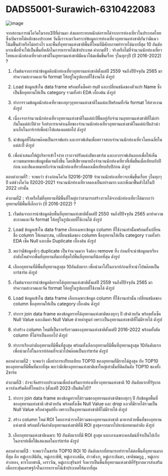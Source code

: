 # DADS5001-Surawich-6310422083
![image](https://github.com/Surawich2021/DADS5001-Surawich-6310422083/issues/1#issue-1413076626.jpg)






จากสถานการณ์โควิดในรอบ3ปีที่ผ่านมา ส่งผลกระทบหนักต่อรายได้จากการท่องเที่ยวในประเทศไทยซึ่งเป้นรายได้หลักของประเทศ วันนี้เราจะมาวิเคราะห์ข้อมูลการท่องเที่ยวอุทยานแห่งชาติกันว่ามีแนวโน้มฟื้นตัวหรือไม่อย่างไร และพื้นที่อุทยานแห่งชาติพื้นที่ไหนที่มีศักยภาพทำรายได้มากที่สุด 10 อันดับแรกเพื่อที่จะให้เป็นพื้นที่หลักในการหารายได้เข้าประเทศ
คำถามที่1 : จริงหรือไม่ที่จำนวนนักท่องเที่ยวไทยและนักท่องเที่ยวต่างชาติในอุทยานแห่งชาติมีแนวโน้มเพิ่มขึ้นเรื่อย ๆในทุกๆปี (ปี 2016-2022) ?
1)	เริ่มต้นจากการนำข้อมูลดิบนักท่องเที่ยวอุทยานแห่งชาติตั้งแต่ปี 2559 จนถึงปีปัจจุบัน 2565 มาทำความสะอาดและจัด format ให้อยู่ในรูปแบบที่ใช้งานได้ ดังรูป 
 
 

2)	Load ข้อมูลเข้าใน data frame พร้อมทั้งเช็คค่า null และเปลี่ยนชนิดของตัวแปร Name ซึ่งเป็นชื่ออุทยานให้เป็น category รวมทั้งทำ EDA เบื้องต้น ดังรูป
 
 
 

3)	ทำการรวมข้อมูลนักท่องเที่ยวของทุกๆอุทยานแห่งชาติในแต่ละปีพร้อมทั้งจัด format ให้สวยงาม ดังรูป

 

4)	เนื่องจากจำนวนนักท่องเที่ยวอุทยานแห่งชาติในแต่ล่ะปีขึ้นอยู่กับจำนวนอุทยานแห่งชาติที่ไม่เท่ากันในแต่ล่ะปีด้วย จึงทำการหาค่าเฉลี่ยของจำนวนนักท่องเที่ยวอุทยานแห่งชาติในแต่ล่ะปีแล้วนำมาเก็บในอาร์เรย์เพื่อนำไปแสดงผลต่อไป ดังรูป

 


5)	นำข้อมูลที่ได้มาพล๊อตเป็นกราฟแท่ง และกราฟเส้นเพื่อตรวจสอบจำนวนนักท่องเที่ยวโดยเฉลี่ยในแต่ล่ะปี ดังรูป
 
6)	เพื่อนำเสนอให้ผู้บริหารเข้าใจง่าย เราอาจปรับแต่งสีของชาร์ต และเอากราฟเส้นออกเพื่อให้เห็นความหมายของข้อมูลชัดเจนยิ่งขึ้น โดยสีเขียวหมายถึงจำนวนนักท่องเที่ยวที่เพิ่มขึ้นเมื่อเทียบกับปีก่อน และสีแดงหมายถึงจำนวนนักท่องเที่ยวที่ลดลงเมื่อเทียบกับปีก่อน ดังรูป
 

ตอบคำถามที่1 : จะพบว่า ช่วงก่อนโควิด ปี2016-2019 จำนวนนักท่องเที่ยวจะเพิ่มขึ้นเรื่อย ๆในทุกๆปี แต่ช่วงโควิด ปี2020-2021 จำนวนนักท่องเที่ยวลดลงเป็นอย่างมาก และเพิ่งมาฟื้นตัวได้ในปี 2022 เท่านั้น




คำถามที่2 : จริงหรือไม่ที่อุทยานที่มีพื้นที่ใหญ่กว่าสามารถสร้างรายได้จากนักท่องเที่ยวได้มากกว่าอุทยานที่มีพื้นที่เล็กกว่า (ปี 2016-2022) ?
1)	เริ่มต้นจากการนำข้อมูลดิบพื้นที่อุทยานแห่งชาติตั้งแต่ปี 2550 จนถึงปีปัจจุบัน 2565 มาทำความสะอาดและจัด format ให้อยู่ในรูปแบบที่ใช้งานได้ ดังรูป 

 

 


2)	Load ข้อมูลเข้าใน data frame เลือกเฉพาะข้อมูล column ที่ใช้งานเท่านั้นพร้อมทั้งเปลี่ยนชื่อ column ให้เหมาะสม, เปลี่ยนชนิดของ column ชื่ออุทยานให้เป็น category รวมทั้งทำ EDA เช็ค Null และเช็ค Duplicate เบื้องต้น ดังรูป


 

 

 

3)	พบว่ามีข้อมูลซ้ำๆ duplicate เป็นจำนวนมาก จึงต้อง remove ทิ้ง ก่อนที่จะนำข้อมูลมาเรียงลำดับใหม่จากพื้นที่อุทยานที่มากที่สุดไปพื้นที่อุทยานที่น้อยที่สุด ดังรูป

 

 


4)	เลือกอุทยานที่มีพื้นที่อุทยานสูงสุด 10อันดับแรก เพื่อนำมาใส่ในอาเรย์ก่อนที่จะนำไปพล๊อตเป็นบาร์ชาร์ต ดังรูป

 

 





















5)	เริ่มต้นจากการนำข้อมูลดิบรายได้อุทยานแห่งชาติตั้งแต่ปี 2559 จนถึงปีปัจจุบัน 2565 มาทำความสะอาดและจัด format ให้อยู่ในรูปแบบที่ใช้งานได้ ดังรูป 
 
 

6)	Load ข้อมูลเข้าใน data frame เลือกเฉพาะข้อมูล column ที่ใช้งานเท่านั้น เปลี่ยนชนิดของ column ชื่ออุทยานให้เป็น category เบื้องต้น ดังรูป

 

 

 


7)	ทำการ join data frame ของข้อมูลรายได้อุทยานแห่งชาติของทุกๆ ปี เข้าด้วยกัน พร้อมทั้งเช็ค Null Value และเติมค่า Null Value ด้วยค่าศูนย์ เพราะเป็นอุทยานแห่งชาติที่ไม่มีรายได้ ดังรูป

 

 

 

8)	ทำสร้าง column ใหม่ที่เป็นรายรับรวมของอุทยานแห่งชาติตั้งแต่ปี 2016-2022 พร้อมทั้งตัด column ที่ไม่จำเป็นออกไป ดังรูป

 

 

9)	ทำการเรียงลำดับอุทยานที่มีพื้นที่สูงสุด พร้อมทั้งเลือกอุทยานที่มีพื้นที่อุทยานสูงสุด 10อันดับแรก เพื่อนำมาใส่ในอาเรย์ก่อนที่จะนำไปพล๊อตเป็นบาร์ชาร์ต ดังรูป

 

 

 

 

 

ตอบคำถามที่2 : จะพบว่า เมื่อทำการเปรียบเทียบ TOP10 ของอุทยานที่มีรายได้สูงสุด กับ TOP10 ของอุทยานที่มีพื้นที่มากที่สุด พบว่ามีเพียงอุทยานแห่งชาติเขาใหญ่เท่านั้นที่ติดอันดับ TOP10 ของทั้ง 2ชาร์ต


คำถามที่3 : ถ้าจะจัดสรรงบประมาณเพื่อส่งเสริมการท่องเที่ยวอุทยานแห่งชาติ 10 อันดับแรกที่รัฐบาลควรส่งเสริมคือที่ไหนบ้าง (ตั้งแต่ปี 2023 เป็นต้นไป)?
1)	ทำการ join data frame ของข้อมูลรายได้รวมของอุทยานแห่งชาติของทุกๆ ปี กับข้อมูลพื้นที่ของอุทยานแห่งชาติ เข้าด้วยกัน พร้อมทั้งเช็ค Null Value และ drop แถวที่มีรายได้รวมเป็น Null Value หรือค่าศูนย์ทิ้ง เพราะเป็นอุทยานแห่งชาติที่ไม่มีรายได้ ดังรูป

 

 

 

2)	สร้าง column ใหม่ ROI โดยการนำรายได้รวมของอุทยานแห่งชาติ มาหารด้วยพื้นที่ของอุทยานแห่งชาติ พร้อมทั้งจัดลำดับอุทยานแห่งชาติที่มี ROI สูงสุดจากมากไปหาน้อยตามลำดับ ดังรูป

 

 


3)	เลือกอุทยานแห่งชาติเฉพาะ 10 อันดับแรกที่มี ROI สูงสุด และเอาเฉพาะคอลัมน์ที่จำเป็นไปเก็บในอาเรย์เพื่อใช้แสดงผลในบาร์ชาร์ต ดังรูป

 

 

 

 




ตอบคำถามที่3 : จะพบว่าในชาร์ต TOP10 ROI 10 อันดับแรกที่สามารถทำรายได้ต่อพื้นที่อุทยานมากที่สุด คือ หมู่เกาะสิมิลัน, หมู่เกาะพีพี, หมู่เกาะเสม็ด, อ่าวพังงา, หมู่เกาะลันตา, เขาคิชฌกูฏ , หมู่เกาะอ่างทอง, ธารโบกขรณี, เอราวัณ, หมู่เกาะสุรินทร์  จึงควรเป็นพื้นที่อุทยานแห่งชาติที่รัฐบาลควรส่งเสริมเพื่อกระตุ้นเศรษฐกิจในการหารายได้เข้าประเทศให้มากที่สุด
